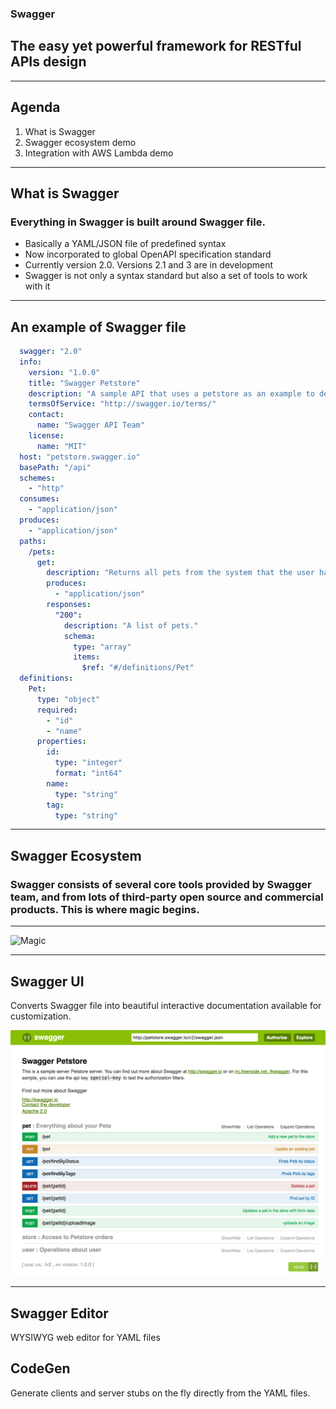 ### Swagger
## The easy yet powerful framework for RESTful APIs design

---

## Agenda

1. What is Swagger
2. Swagger ecosystem demo
3. Integration with AWS Lambda demo

---

## What is Swagger

### Everything in Swagger is built around Swagger file.

- Basically a YAML/JSON file of predefined syntax
- Now incorporated to global OpenAPI specification standard
- Currently version 2.0. Versions 2.1 and 3 are in development
- Swagger is not only a syntax standard but also a set of tools to work with it

---

## An example of Swagger file

```YAML
  swagger: "2.0"
  info:
    version: "1.0.0"
    title: "Swagger Petstore"
    description: "A sample API that uses a petstore as an example to demonstrate features in the swagger-2.0 specification"
    termsOfService: "http://swagger.io/terms/"
    contact:
      name: "Swagger API Team"
    license:
      name: "MIT"
  host: "petstore.swagger.io"
  basePath: "/api"
  schemes:
    - "http"
  consumes:
    - "application/json"
  produces:
    - "application/json"
  paths:
    /pets:
      get:
        description: "Returns all pets from the system that the user has access to"
        produces:
          - "application/json"
        responses:
          "200":
            description: "A list of pets."
            schema:
              type: "array"
              items:
                $ref: "#/definitions/Pet"
  definitions:
    Pet:
      type: "object"
      required:
        - "id"
        - "name"
      properties:
        id:
          type: "integer"
          format: "int64"
        name:
          type: "string"
        tag:
          type: "string"
```

---

## Swagger Ecosystem

### Swagger consists of several core tools provided by Swagger team, and from lots of third-party open source and commercial products. This is where magic begins.

---

![Magic](http://i.giphy.com/Y8BjjIcVx9SDe.gif)

---

## Swagger UI

Converts Swagger file into beautiful interactive documentation available for customization.

![Swagger UI](https://github.com/dor-denis/swagger-presentation/raw/master/images/swagger-ui.png)

---

## Swagger Editor
WYSIWYG web editor for YAML files

## CodeGen
Generate clients and server stubs on the fly directly from the YAML files.
